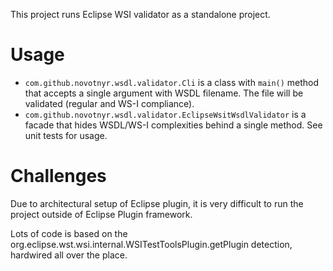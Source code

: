This project runs Eclipse WSI validator as a standalone project.

Usage
=====

* `com.github.novotnyr.wsdl.validator.Cli` is a class with `main()` method that accepts a single argument with WSDL filename. The file will be validated (regular and WS-I compliance).
* `com.github.novotnyr.wsdl.validator.EclipseWsitWsdlValidator` is a facade that hides WSDL/WS-I complexities behind a single method. See unit tests for usage.

Challenges
==========
Due to architectural setup of Eclipse plugin, it is very difficult to run the project outside of Eclipse Plugin framework.

Lots of code is based on the org.eclipse.wst.wsi.internal.WSITestToolsPlugin.getPlugin detection, hardwired all over the place.